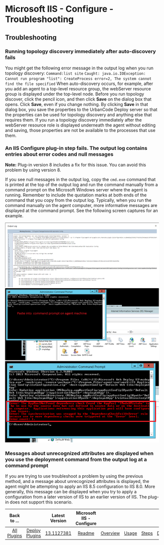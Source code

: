 
# Microsoft IIS - Configure - Troubleshooting

## Troubleshooting

### Running topology discovery immediately after auto-discovery fails

You might get the following error message in the output log when you run topology discovery: `Command:list site` `Caught: java.io.IOException: Cannot run program "list": CreateProcess error=2, The system cannot find the file specified` When auto-discovery occurs, for example, after you add an agent to a top-level resource group, the webServer resource group is displayed under the top-level node. Before you run topology discover, click the pencil icon, and then click **Save** on the dialog box that opens. Click **Save**, even if you change nothing. By clicking **Save** in that dialog box, you save the properties to the UrbanCode Deploy server so that the properties can be used for topology discovery and anything else that requires them. If you run a topology discovery immediately after the webServer resource role is displayed underneath the agent without editing and saving, those properties are not be available to the processes that use them.

### An IIS Configure plug-in step fails. The output log contains entries about error codes and null messages

**Note:** Plug-in version 8 includes a fix for this issue. You can avoid this problem by using version 8.

If you see null messages in the output log, copy the `cmd.exe` command that is printed at the top of the output log and run the command manually from a command prompt on the Microsoft Windows server where the agent is running. Remember to include the quotation marks at both ends of the command that you copy from the output log. Typically, when you run the command manually on the agent computer, more informative messages are displayed at the command prompt. See the following screen captures for an example.

[![output log](media/iistrouble0.png)](media/iistrouble0.png)[![command line](media/iistrouble1_crop.png)](media/iistrouble1_crop.png)[![command output](media/iistrouble2_crop.png)](media/iistrouble2_crop.png)

### Messages about unrecognized attributes are displayed when you use the deployment command from the output log at a command prompt

If you are trying to use troubleshoot a problem by using the previous method, and a message about unrecognized attributes is displayed, the agent might be attempting to apply an IIS 8.5 configuration to IIS 8.0. More generally, this message can be displayed when you try to apply a configuration from a later version of IIS to an earlier version of IIS. The plug-in does not support this scenario.

|Back to ...||Latest Version|Microsoft IIS - Configure |||||
| :---: | :---: | :---: | :---: | :---: | :---: | :---: | :---: |
|[All Plugins](../../index.md)|[Deploy Plugins](../README.md)|[13.1127381](https://raw.githubusercontent.com/UrbanCode/IBM-UCD-PLUGINS/main/files/iis-configuration/ucd-IIS-Configuration-13.1127381.zip)|[Readme](README.md)|[Overview](overview.md)|[Usage](usage.md)|[Steps](steps.md)|[Downloads](downloads.md)|
